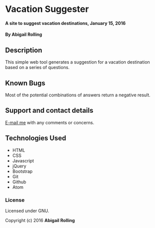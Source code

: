 # Vacation Suggester

#### A site to suggest vacation destinations, January 15, 2016

#### By **Abigail Rolling**

## Description

This simple web tool generates a suggestion for a vacation destination based on a series of questions.


## Known Bugs

Most of the potential combinations of answers return a negative result.

## Support and contact details

[E-mail me](mailto:arolling@gmail.com) with any comments or concerns.

## Technologies Used

* HTML
* CSS
* Javascript
* jQuery
* Bootstrap
* Git
* Github
* Atom

### License

Licensed under GNU.

Copyright (c) 2016 **Abigail Rolling**
